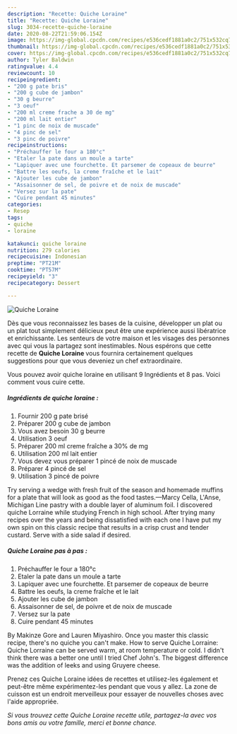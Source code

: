 ```yaml
---
description: "Recette: Quiche Loraine"
title: "Recette: Quiche Loraine"
slug: 3034-recette-quiche-loraine
date: 2020-08-22T21:59:06.154Z
image: https://img-global.cpcdn.com/recipes/e536cedf1881a0c2/751x532cq70/quiche-loraine-photo-principale-de-la-recette.jpg
thumbnail: https://img-global.cpcdn.com/recipes/e536cedf1881a0c2/751x532cq70/quiche-loraine-photo-principale-de-la-recette.jpg
cover: https://img-global.cpcdn.com/recipes/e536cedf1881a0c2/751x532cq70/quiche-loraine-photo-principale-de-la-recette.jpg
author: Tyler Baldwin
ratingvalue: 4.4
reviewcount: 10
recipeingredient:
- "200 g pate bris"
- "200 g cube de jambon"
- "30 g beurre"
- "3 oeuf"
- "200 ml creme frache a 30 de mg"
- "200 ml lait entier"
- "1 pinc de noix de muscade"
- "4 pinc de sel"
- "3 pinc de poivre"
recipeinstructions:
- "Préchauffer le four a 180°c"
- "Etaler la pate dans un moule a tarte"
- "Lapiquer avec une fourchette. Et parsemer de copeaux de beurre"
- "Battre les oeufs, la creme fraîche et le lait"
- "Ajouter les cube de jambon"
- "Assaisonner de sel, de poivre et de noix de muscade"
- "Versez sur la pate"
- "Cuire pendant 45 minutes"
categories:
- Resep
tags:
- quiche
- loraine

katakunci: quiche loraine 
nutrition: 279 calories
recipecuisine: Indonesian
preptime: "PT21M"
cooktime: "PT57M"
recipeyield: "3"
recipecategory: Dessert

---
```



![Quiche Loraine](https://img-global.cpcdn.com/recipes/e536cedf1881a0c2/751x532cq70/quiche-loraine-photo-principale-de-la-recette.jpg)

Dès que vous reconnaissez les bases de la cuisine, développer un plat ou un plat tout simplement délicieux peut être une expérience aussi libératrice et enrichissante. Les senteurs de votre maison et les visages des personnes avec qui vous la partagez sont inestimables. Nous espérons que cette recette de <strong> Quiche Loraine </strong> vous fournira certainement quelques suggestions pour que vous deveniez un chef extraordinaire.

<!--inarticleads1-->

Vous pouvez avoir quiche loraine en utilisant 9 Ingrédients et 8 pas. Voici comment vous cuire cette.

##### Ingrédients de quiche loraine :

1. Fournir 200 g pate brisé
1. Préparer 200 g cube de jambon
1. Vous avez besoin 30 g beurre
1. Utilisation 3 oeuf
1. Préparer 200 ml creme fraîche a 30% de mg
1. Utilisation 200 ml lait entier
1. Vous devez vous préparer 1 pincé de noix de muscade
1. Préparer 4 pincé de sel
1. Utilisation 3 pincé de poivre


Try serving a wedge with fresh fruit of the season and homemade muffins for a plate that will look as good as the food tastes.—Marcy Cella, L&#39;Anse, Michigan Line pastry with a double layer of aluminum foil. I discovered quiche Lorraine while studying French in high school. After trying many recipes over the years and being dissatisfied with each one I have put my own spin on this classic recipe that results in a crisp crust and tender custard. Serve with a side salad if desired. 

<!--inarticleads2-->

##### Quiche Loraine pas à pas :

1. Préchauffer le four a 180°c
1. Etaler la pate dans un moule a tarte
1. Lapiquer avec une fourchette. Et parsemer de copeaux de beurre
1. Battre les oeufs, la creme fraîche et le lait
1. Ajouter les cube de jambon
1. Assaisonner de sel, de poivre et de noix de muscade
1. Versez sur la pate
1. Cuire pendant 45 minutes


By Makinze Gore and Lauren Miyashiro. Once you master this classic recipe, there&#39;s no quiche you can&#39;t make. How to serve Quiche Lorraine: Quiche Lorraine can be served warm, at room temperature or cold. I didn&#39;t think there was a better one until I tried Chef John&#39;s. The biggest difference was the addition of leeks and using Gruyere cheese. 

<!--inarticleads1-->

<p>
Prenez ces Quiche Loraine idées de recettes et utilisez-les également et peut-être même expérimentez-les pendant que vous y allez. La zone de cuisson est un endroit merveilleux pour essayer de nouvelles choses avec l'aide appropriée.
</p>

<p>
<i>Si vous trouvez cette Quiche Loraine recette utile, partagez-la avec vos bons amis ou votre famille, merci et bonne chance.</i>
</p>
